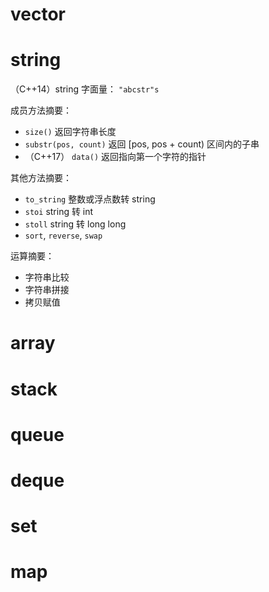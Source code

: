 # vector

# string

（C++14）string 字面量： `"abcstr"s`

成员方法摘要：

- `size()` 返回字符串长度
- `substr(pos, count)` 返回 [pos, pos + count) 区间内的子串
- （C++17） `data()` 返回指向第一个字符的指针

其他方法摘要：

- `to_string` 整数或浮点数转 string
- `stoi` string 转 int
- `stoll` string 转 long long
- `sort`, `reverse`, `swap`

运算摘要：

- 字符串比较
- 字符串拼接
- 拷贝赋值

# array

# stack

# queue

# deque

# set

# map
